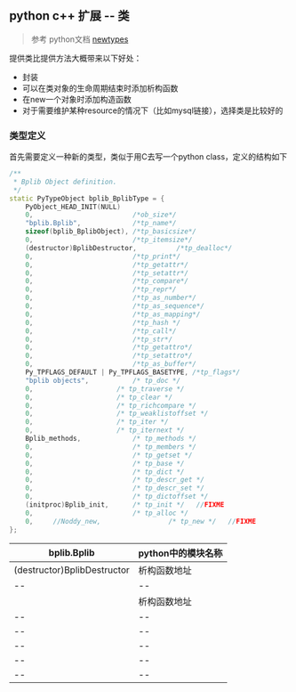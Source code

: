 ## python c++ 扩展 -- 类

> 参考 python文档 [newtypes](https://docs.python.org/2/extending/newtypes.html)

提供类比提供方法大概带来以下好处：

* 封装
* 可以在类对象的生命周期结束时添加析构函数
* 在new一个对象时添加构造函数
* 对于需要维护某种resource的情况下（比如mysql链接），选择类是比较好的

### 类型定义

首先需要定义一种新的类型，类似于用C去写一个python class，定义的结构如下

```c++
/**
 * Bplib Object definition.
 */
static PyTypeObject bplib_BplibType = {
    PyObject_HEAD_INIT(NULL)
    0,                         /*ob_size*/
    "bplib.Bplib",             /*tp_name*/
    sizeof(bplib_BplibObject), /*tp_basicsize*/
    0,                         /*tp_itemsize*/
    (destructor)BplibDestructor,          /*tp_dealloc*/
    0,                         /*tp_print*/
    0,                         /*tp_getattr*/
    0,                         /*tp_setattr*/
    0,                         /*tp_compare*/
    0,                         /*tp_repr*/
    0,                         /*tp_as_number*/
    0,                         /*tp_as_sequence*/
    0,                         /*tp_as_mapping*/
    0,                         /*tp_hash */
    0,                         /*tp_call*/
    0,                         /*tp_str*/
    0,                         /*tp_getattro*/
    0,                         /*tp_setattro*/
    0,                         /*tp_as_buffer*/
    Py_TPFLAGS_DEFAULT | Py_TPFLAGS_BASETYPE, /*tp_flags*/
    "bplib objects",           /* tp_doc */
    0,                     /* tp_traverse */
    0,                     /* tp_clear */
    0,                     /* tp_richcompare */
    0,                     /* tp_weaklistoffset */
    0,                     /* tp_iter */
    0,                     /* tp_iternext */
    Bplib_methods,             /* tp_methods */
    0,                         /* tp_members */
    0,                         /* tp_getset */
    0,                         /* tp_base */
    0,                         /* tp_dict */
    0,                         /* tp_descr_get */
    0,                         /* tp_descr_set */
    0,                         /* tp_dictoffset */
    (initproc)Bplib_init,      /* tp_init */   //FIXME
    0,                         /* tp_alloc */
    0,     //Noddy_new,                 /* tp_new */   //FIXME
};
```

|bplib.Bplib| python中的模块名称 |
| -- | -- |
|  (destructor)BplibDestructor | 析构函数地址 |
| -- | -- |
|   | 析构函数地址 |
| -- | -- |
| -- | -- |
| -- | -- |
| -- | -- |
| -- | -- |



